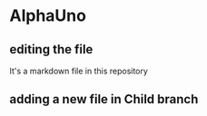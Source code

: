 # AlphaUno
## editing the file
It's a markdown file in this repository
## adding a new file in Child branch
